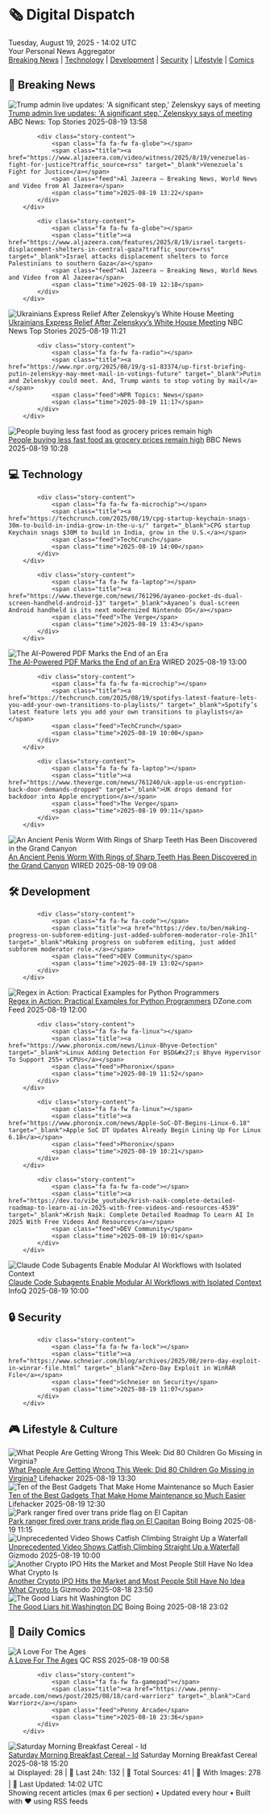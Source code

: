<!-- Processing 54 RSS feeds at 2025-08-19 14:01:56 UTC -->
<!-- Processing: XKCD -->
<!-- Processing: Saturday Morning Breakfast Cereal -->
<!-- Processing: Penny Arcade -->
<!-- Processing: Poorly Drawn Lines -->
<!-- Processing: Garfield -->
<!-- Processing: Dilbert -->
<!-- Processing: Cyanide & Happiness -->
<!-- Processing: CNN Top Stories -->
<!-- Processing: BBC Breaking News -->
<!-- Processing: Al Jazeera Breaking News -->
<!-- Processing: NPR News -->
<!-- Processing: CBC News -->
<!-- Error processing https://rss.cbc.ca/lineup/topstories.xml: The read operation timed out -->
<!-- Processing: Reuters Top News -->
<!-- Processing: Reuters World News -->
<!-- Processing: Associated Press Breaking -->
<!-- Processing: ABC News Breaking -->
<!-- Processing: NBC News Breaking -->
<!-- Processing: Sky News World -->
<!-- Processing: TechCrunch -->
<!-- Processing: The Verge -->
<!-- Processing: WIRED -->
<!-- Processing: Lobsters Python -->
<!-- Processing: Hacker News -->
<!-- Processing: It's FOSS -->
<!-- Error processing https://itsfoss.com/rss/: The read operation timed out -->
<!-- Processing: DistroWatch -->
<!-- Processing: Linux.com -->
<!-- Processing: Red Hat Blog -->
<!-- Processing: Ubuntu Blog -->
<!-- Processing: GitLab Blog -->
<!-- Processing: Martin Fowler -->
<!-- Processing: Coding Horror -->
<!-- Processing: The Pragmatic Engineer -->
<!-- Processing: Lifehacker -->
<!-- Processing: Schneier on Security -->
<!-- Generated 8 new posts out of 34 feeds processed -->
<div class="newspaper-header">
    <h1 class="newspaper-title">🗞️ Digital Dispatch</h1>
    <div class="newspaper-date">Tuesday, August 19, 2025 - 14:02 UTC</div>
    <div class="newspaper-subtitle">Your Personal News Aggregator</div>
</div>

<div class="newspaper-nav">
    <a href="#breaking">Breaking News</a> |
    <a href="#tech">Technology</a> |
    <a href="#dev">Development</a> |
    <a href="#security">Security</a> |
    <a href="#lifestyle">Lifestyle</a> |
    <a href="#webcomics">Comics</a>
</div>

<div class="news-section breaking-news" id="breaking">
<h2 class="section-header">🚨 Breaking News</h2>
<div class="stories-container">
<div class="story">
            <img src="https://s.abcnews.com/images/Politics/trump-zelenskyy-main_1755597470518_hpMain_4x3t_384.jpg" alt="Trump admin live updates: &#x27;A significant step,&#x27; Zelenskyy says of meeting" class="story-image" loading="lazy" onerror="this.style.display='none'">
            <div class="story-content">
                <span class="fa fa-fw fa-tv"></span>
                <span class="title"><a href="https://abcnews.go.com/Politics/live-updates/trump-admin-live-updates/?id=124734940" target="_blank">Trump admin live updates: &#x27;A significant step,&#x27; Zelenskyy says of meeting</a></span>
                <span class="feed">ABC News: Top Stories</span>
                <span class="time">2025-08-19 13:58</span>
            </div>
        </div>
<div class="story">
            
            <div class="story-content">
                <span class="fa fa-fw fa-globe"></span>
                <span class="title"><a href="https://www.aljazeera.com/video/witness/2025/8/19/venezuelas-fight-for-justice?traffic_source=rss" target="_blank">Venezuela’s Fight for Justice</a></span>
                <span class="feed">Al Jazeera – Breaking News, World News and Video from Al Jazeera</span>
                <span class="time">2025-08-19 13:22</span>
            </div>
        </div>
<div class="story">
            
            <div class="story-content">
                <span class="fa fa-fw fa-globe"></span>
                <span class="title"><a href="https://www.aljazeera.com/features/2025/8/19/israel-targets-displacement-shelters-in-central-gaza?traffic_source=rss" target="_blank">Israel attacks displacement shelters to force Palestinians to southern Gaza</a></span>
                <span class="feed">Al Jazeera – Breaking News, World News and Video from Al Jazeera</span>
                <span class="time">2025-08-19 12:18</span>
            </div>
        </div>
<div class="story">
            <img src="https://media-cldnry.s-nbcnews.com/image/upload/t_fit_1500w/mpx/2704722219/2025_08/1755602499664_tdy_news_7a_engel_ukraine_250819_1920x1080-l2ywt3.jpg" alt="Ukrainians Express Relief After Zelenskyy’s White House Meeting" class="story-image" loading="lazy" onerror="this.style.display='none'">
            <div class="story-content">
                <span class="fa fa-fw fa-broadcast-tower"></span>
                <span class="title"><a href="https://www.today.com/video/ukrainians-express-relief-after-zelenskyy-trump-meeting-at-wh-245262917795" target="_blank">Ukrainians Express Relief After Zelenskyy’s White House Meeting</a></span>
                <span class="feed">NBC News Top Stories</span>
                <span class="time">2025-08-19 11:21</span>
            </div>
        </div>
<div class="story">
            
            <div class="story-content">
                <span class="fa fa-fw fa-radio"></span>
                <span class="title"><a href="https://www.npr.org/2025/08/19/g-s1-83374/up-first-briefing-putin-zelenskyy-may-meet-mail-in-votings-future" target="_blank">Putin and Zelenskyy could meet. And, Trump wants to stop voting by mail</a></span>
                <span class="feed">NPR Topics: News</span>
                <span class="time">2025-08-19 11:17</span>
            </div>
        </div>
<div class="story">
            <img src="https://ichef.bbci.co.uk/ace/standard/240/cpsprodpb/0b86/live/a55e1a30-7ce8-11f0-8302-b340557d621c.jpg" alt="People buying less fast food as grocery prices remain high" class="story-image" loading="lazy" onerror="this.style.display='none'">
            <div class="story-content">
                <span class="fa fa-fw fa-flag"></span>
                <span class="title"><a href="https://www.bbc.com/news/articles/c5y042g11yvo?at_medium=RSS&at_campaign=rss" target="_blank">People buying less fast food as grocery prices remain high</a></span>
                <span class="feed">BBC News</span>
                <span class="time">2025-08-19 10:28</span>
            </div>
        </div>
</div>
</div>
<div class="news-section tech-news" id="tech">
<h2 class="section-header">💻 Technology</h2>
<div class="stories-container">
<div class="story">
            
            <div class="story-content">
                <span class="fa fa-fw fa-microchip"></span>
                <span class="title"><a href="https://techcrunch.com/2025/08/19/cpg-startup-keychain-snags-30m-to-build-in-india-grow-in-the-u-s/" target="_blank">CPG startup Keychain snags $30M to build in India, grow in the U.S.</a></span>
                <span class="feed">TechCrunch</span>
                <span class="time">2025-08-19 14:00</span>
            </div>
        </div>
<div class="story">
            
            <div class="story-content">
                <span class="fa fa-fw fa-laptop"></span>
                <span class="title"><a href="https://www.theverge.com/news/761296/ayaneo-pocket-ds-dual-screen-handheld-android-13" target="_blank">Ayaneo’s dual-screen Android handheld is its next modernized Nintendo DS</a></span>
                <span class="feed">The Verge</span>
                <span class="time">2025-08-19 13:43</span>
            </div>
        </div>
<div class="story">
            <img src="https://media.wired.com/photos/68a39121b59f5ef91a6a233c/master/pass/gear_adobeaipdf_GettyImages-2071491879.jpg" alt="The AI-Powered PDF Marks the End of an Era" class="story-image" loading="lazy" onerror="this.style.display='none'">
            <div class="story-content">
                <span class="fa fa-fw fa-bolt"></span>
                <span class="title"><a href="https://www.wired.com/story/adobe-ai-powered-pdf-end-of-an-era/" target="_blank">The AI-Powered PDF Marks the End of an Era</a></span>
                <span class="feed">WIRED</span>
                <span class="time">2025-08-19 13:00</span>
            </div>
        </div>
<div class="story">
            
            <div class="story-content">
                <span class="fa fa-fw fa-microchip"></span>
                <span class="title"><a href="https://techcrunch.com/2025/08/19/spotifys-latest-feature-lets-you-add-your-own-transitions-to-playlists/" target="_blank">Spotify’s latest feature lets you add your own transitions to playlists</a></span>
                <span class="feed">TechCrunch</span>
                <span class="time">2025-08-19 10:00</span>
            </div>
        </div>
<div class="story">
            
            <div class="story-content">
                <span class="fa fa-fw fa-laptop"></span>
                <span class="title"><a href="https://www.theverge.com/news/761240/uk-apple-us-encryption-back-door-demands-dropped" target="_blank">UK drops demand for backdoor into Apple encryption</a></span>
                <span class="feed">The Verge</span>
                <span class="time">2025-08-19 09:11</span>
            </div>
        </div>
<div class="story">
            <img src="https://media.wired.com/photos/68a33d6b853f5f6d1f84d825/master/pass/penisworm.jpg" alt="An Ancient Penis Worm With Rings of Sharp Teeth Has Been Discovered in the Grand Canyon" class="story-image" loading="lazy" onerror="this.style.display='none'">
            <div class="story-content">
                <span class="fa fa-fw fa-bolt"></span>
                <span class="title"><a href="https://www.wired.com/story/an-ancient-penis-worm-with-rings-of-sharp-teeth-has-been-discovered-in-the-grand-canyon/" target="_blank">An Ancient Penis Worm With Rings of Sharp Teeth Has Been Discovered in the Grand Canyon</a></span>
                <span class="feed">WIRED</span>
                <span class="time">2025-08-19 09:08</span>
            </div>
        </div>
</div>
</div>
<div class="news-section dev-news" id="dev">
<h2 class="section-header">🛠️ Development</h2>
<div class="stories-container">
<div class="story">
            
            <div class="story-content">
                <span class="fa fa-fw fa-code"></span>
                <span class="title"><a href="https://dev.to/ben/making-progress-on-subforem-editing-just-added-subforem-moderator-role-3h1l" target="_blank">Making progress on subforem editing, just added subforem moderator role.</a></span>
                <span class="feed">DEV Community</span>
                <span class="time">2025-08-19 13:02</span>
            </div>
        </div>
<div class="story">
            <img src="https://dz2cdn1.dzone.com/thumbnail?fid=18566181&w=600" alt="Regex in Action: Practical Examples for Python Programmers" class="story-image" loading="lazy" onerror="this.style.display='none'">
            <div class="story-content">
                <span class="fa fa-fw fa-newspaper"></span>
                <span class="title"><a href="https://dzone.com/articles/regex-use-cases-python" target="_blank">Regex in Action: Practical Examples for Python Programmers</a></span>
                <span class="feed">DZone.com Feed</span>
                <span class="time">2025-08-19 12:00</span>
            </div>
        </div>
<div class="story">
            
            <div class="story-content">
                <span class="fa fa-fw fa-linux"></span>
                <span class="title"><a href="https://www.phoronix.com/news/Linux-Bhyve-Detection" target="_blank">Linux Adding Detection For BSD&#x27;s Bhyve Hypervisor To Support 255+ vCPUs</a></span>
                <span class="feed">Phoronix</span>
                <span class="time">2025-08-19 11:52</span>
            </div>
        </div>
<div class="story">
            
            <div class="story-content">
                <span class="fa fa-fw fa-linux"></span>
                <span class="title"><a href="https://www.phoronix.com/news/Apple-SoC-DT-Begins-Linux-6.18" target="_blank">Apple SoC DT Updates Already Begin Lining Up For Linux 6.18</a></span>
                <span class="feed">Phoronix</span>
                <span class="time">2025-08-19 10:21</span>
            </div>
        </div>
<div class="story">
            
            <div class="story-content">
                <span class="fa fa-fw fa-code"></span>
                <span class="title"><a href="https://dev.to/vibe_youtube/krish-naik-complete-detailed-roadmap-to-learn-ai-in-2025-with-free-videos-and-resources-4539" target="_blank">Krish Naik: Complete Detailed Roadmap To Learn AI In 2025 With Free Videos And Resources</a></span>
                <span class="feed">DEV Community</span>
                <span class="time">2025-08-19 10:01</span>
            </div>
        </div>
<div class="story">
            <img src="https://res.infoq.com/news/2025/08/claude-code-subagents/en/headerimage/claude-code-subagents-header-1755515425563.jpg" alt="Claude Code Subagents Enable Modular AI Workflows with Isolated Context" class="story-image" loading="lazy" onerror="this.style.display='none'">
            <div class="story-content">
                <span class="fa fa-fw fa-info-circle"></span>
                <span class="title"><a href="https://www.infoq.com/news/2025/08/claude-code-subagents/?utm_campaign=infoq_content&utm_source=infoq&utm_medium=feed&utm_term=global" target="_blank">Claude Code Subagents Enable Modular AI Workflows with Isolated Context</a></span>
                <span class="feed">InfoQ</span>
                <span class="time">2025-08-19 10:00</span>
            </div>
        </div>
</div>
</div>
<div class="news-section security-news" id="security">
<h2 class="section-header">🔒 Security</h2>
<div class="stories-container">
<div class="story">
            
            <div class="story-content">
                <span class="fa fa-fw fa-lock"></span>
                <span class="title"><a href="https://www.schneier.com/blog/archives/2025/08/zero-day-exploit-in-winrar-file.html" target="_blank">Zero-Day Exploit in WinRAR File</a></span>
                <span class="feed">Schneier on Security</span>
                <span class="time">2025-08-19 11:07</span>
            </div>
        </div>
</div>
</div>
<div class="news-section lifestyle-news" id="lifestyle">
<h2 class="section-header">🎮 Lifestyle & Culture</h2>
<div class="stories-container">
<div class="story">
            <img src="https://lifehacker.com/imagery/articles/01K2ZWCV70WPV8H9H42094FYPT/hero-image.jpg" alt="What People Are Getting Wrong This Week: Did 80 Children Go Missing in Virginia?" class="story-image" loading="lazy" onerror="this.style.display='none'">
            <div class="story-content">
                <span class="fa fa-fw fa-life-ring"></span>
                <span class="title"><a href="https://lifehacker.com/entertainment/what-people-are-getting-wrong-this-week-did-80-children-go-missing-in-virginia?utm_medium=RSS" target="_blank">What People Are Getting Wrong This Week: Did 80 Children Go Missing in Virginia?</a></span>
                <span class="feed">Lifehacker</span>
                <span class="time">2025-08-19 13:30</span>
            </div>
        </div>
<div class="story">
            <img src="https://lifehacker.com/imagery/articles/01K2Z0RPNVB1MWW2EAC475ESMV/hero-image.png" alt="Ten of the Best Gadgets That Make Home Maintenance so Much Easier" class="story-image" loading="lazy" onerror="this.style.display='none'">
            <div class="story-content">
                <span class="fa fa-fw fa-life-ring"></span>
                <span class="title"><a href="https://lifehacker.com/home/best-gadgets-for-easier-home-maintenance?utm_medium=RSS" target="_blank">Ten of the Best Gadgets That Make Home Maintenance so Much Easier</a></span>
                <span class="feed">Lifehacker</span>
                <span class="time">2025-08-19 12:30</span>
            </div>
        </div>
<div class="story">
            <img src="https://i0.wp.com/boingboing.net/wp-content/uploads/2025/08/250818-yosemite-transgender-flag-mn-1505-95c802.webp?fit=1000%2C750&amp;quality=55&amp;ssl=1" alt="Park ranger fired over trans pride flag on El Capitan" class="story-image" loading="lazy" onerror="this.style.display='none'">
            <div class="story-content">
                <span class="fa fa-fw fa-arrow-right"></span>
                <span class="title"><a href="https://boingboing.net/2025/08/19/park-ranger-fired-over-trans-pride-flag-on-el-capitan.html" target="_blank">Park ranger fired over trans pride flag on El Capitan</a></span>
                <span class="feed">Boing Boing</span>
                <span class="time">2025-08-19 11:15</span>
            </div>
        </div>
<div class="story">
            <img src="https://gizmodo.com/app/uploads/2025/08/catfish-hiking-waterfall-main-e1755549549951.jpg" alt="Unprecedented Video Shows Catfish Climbing Straight Up a Waterfall" class="story-image" loading="lazy" onerror="this.style.display='none'">
            <div class="story-content">
                <span class="fa fa-fw fa-computer"></span>
                <span class="title"><a href="https://gizmodo.com/unprecedented-video-shows-catfish-climbing-straight-up-a-waterfall-2000644617" target="_blank">Unprecedented Video Shows Catfish Climbing Straight Up a Waterfall</a></span>
                <span class="feed">Gizmodo</span>
                <span class="time">2025-08-19 10:00</span>
            </div>
        </div>
<div class="story">
            <img src="https://gizmodo.com/app/uploads/2023/02/3f4d96b70b1157473a19331db000bfb3.jpg" alt="Another Crypto IPO Hits the Market and Most People Still Have No Idea What Crypto Is" class="story-image" loading="lazy" onerror="this.style.display='none'">
            <div class="story-content">
                <span class="fa fa-fw fa-computer"></span>
                <span class="title"><a href="https://gizmodo.com/figure-ipo-crypto-2000644738" target="_blank">Another Crypto IPO Hits the Market and Most People Still Have No Idea What Crypto Is</a></span>
                <span class="feed">Gizmodo</span>
                <span class="time">2025-08-18 23:50</span>
            </div>
        </div>
<div class="story">
            <img src="https://i0.wp.com/boingboing.net/wp-content/uploads/2023/01/capitol-e1740083427879.jpeg?fit=768%2C512&amp;quality=60&amp;ssl=1" alt="The Good Liars hit Washington DC" class="story-image" loading="lazy" onerror="this.style.display='none'">
            <div class="story-content">
                <span class="fa fa-fw fa-arrow-right"></span>
                <span class="title"><a href="https://boingboing.net/2025/08/18/the-good-liars-hit-washington-dc.html" target="_blank">The Good Liars hit Washington DC</a></span>
                <span class="feed">Boing Boing</span>
                <span class="time">2025-08-18 23:02</span>
            </div>
        </div>
</div>
</div>
<div class="news-section webcomics-section" id="webcomics">
<h2 class="section-header">🎨 Daily Comics</h2>
<div class="stories-container">
<div class="story">
            <img src="http://www.questionablecontent.net/comics/5638.png" alt="A Love For The Ages" class="story-image" loading="lazy" onerror="this.style.display='none'">
            <div class="story-content">
                <span class="fa fa-fw fa-music"></span>
                <span class="title"><a href="http://questionablecontent.net/view.php?comic=5638" target="_blank">A Love For The Ages</a></span>
                <span class="feed">QC RSS</span>
                <span class="time">2025-08-19 00:58</span>
            </div>
        </div>
<div class="story">
            
            <div class="story-content">
                <span class="fa fa-fw fa-gamepad"></span>
                <span class="title"><a href="https://www.penny-arcade.com/news/post/2025/08/18/card-warriorz" target="_blank">Card Warriorz</a></span>
                <span class="feed">Penny Arcade</span>
                <span class="time">2025-08-18 23:36</span>
            </div>
        </div>
<div class="story">
            <img src="https://www.smbc-comics.com/comics/1755378695-20250818.png" alt="Saturday Morning Breakfast Cereal - Id" class="story-image" loading="lazy" onerror="this.style.display='none'">
            <div class="story-content">
                <span class="fa fa-fw fa-smile"></span>
                <span class="title"><a href="https://www.smbc-comics.com/comic/id" target="_blank">Saturday Morning Breakfast Cereal - Id</a></span>
                <span class="feed">Saturday Morning Breakfast Cereal</span>
                <span class="time">2025-08-18 15:20</span>
            </div>
        </div>
</div>
</div>

<div class="newspaper-footer">
    <div class="stats">
        📊 Displayed: 28 | 📅 Last 24h: 132 | 📡 Total Sources: 41 | 📸 With Images: 278 |
        🔄 Last Updated: 14:02 UTC
    </div>
    <div class="footer-note">
        Showing recent articles (max 6 per section) • Updated every hour • Built with ❤️ using RSS feeds
    </div>
</div>
